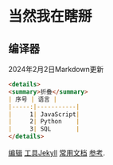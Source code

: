 # 当然我在瞎掰

## 编译器
2024年2月2日Markdown更新
```markdown
<details>
<summary>折叠</summary>
| 序号 | 语言 |
|-----:|-----------|
|     1| JavaScript|
|     2| Python    |
|     3| SQL       |
</details>
```
 [编辑](https://github.com/weimaoer/weimaoer.github.io/edit/main/README.md)  [工具Jekyll](https://jekyllrb.com/) [常用文档](https://www.osgeo.cn/python-tutorial/webpub-makewebsite.html) [参考](https://docs.github.com/en/github/writing-on-github/getting-started-with-writing-and-formatting-on-github/basic-writing-and-formatting-syntax).
